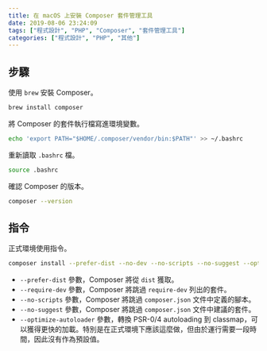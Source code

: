 ```yaml
---
title: 在 macOS 上安裝 Composer 套件管理工具
date: 2019-08-06 23:24:09
tags: ["程式設計", "PHP", "Composer", "套件管理工具"]
categories: ["程式設計", "PHP", "其他"]
---
```


## 步驟

使用 `brew` 安裝 Composer。

```BASH
brew install composer
```

將 Composer 的套件執行檔寫進環境變數。

```BASH
echo 'export PATH="$HOME/.composer/vendor/bin:$PATH"' >> ~/.bashrc
```

重新讀取 `.bashrc` 檔。

```BASH
source .bashrc
```

確認 Composer 的版本。

```BASH
composer --version
```

## 指令

正式環境使用指令。

```BASH
composer install --prefer-dist --no-dev --no-scripts --no-suggest --optimize-autoloader
```

- `--prefer-dist` 參數，Composer 將從 `dist` 獲取。
- `--require-dev` 參數，Composer 將跳過 `require-dev` 列出的套件。
- `--no-scripts` 參數，Composer 將跳過 `composer.json` 文件中定義的腳本。
- `--no-suggest` 參數，Composer 將跳過 `composer.json` 文件中建議的套件。
- `--optimize-autoloader` 參數，轉換 PSR-0/4 autoloading 到 classmap，可以獲得更快的加載。特別是在正式環境下應該這麼做，但由於運行需要一段時間，因此沒有作為預設值。

